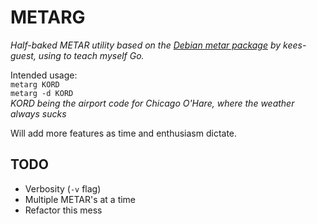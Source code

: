 METARG
======

*Half-baked METAR utility based on the [Debian metar package](http://packages.debian.org/wheezy/metar) by kees-guest, using to teach myself Go.*

Intended usage:  
`metarg KORD`  
`metarg -d KORD`  
*KORD being the airport code for Chicago O'Hare, where the weather always sucks*  

Will add more features as time and enthusiasm dictate.

TODO
----
  
*  Verbosity (`-v` flag)
*  Multiple METAR's at a time
*  Refactor this mess